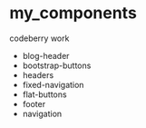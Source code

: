 ﻿# my_components
codeberry work

-	blog-header
-	bootstrap-buttons
-	headers
- 	fixed-navigation
-	flat-buttons
-	footer
-	navigation
  



